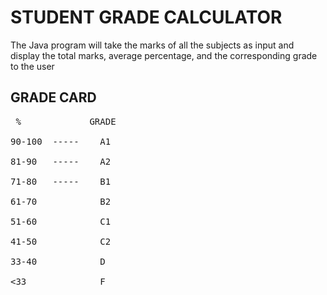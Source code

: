 # STUDENT GRADE CALCULATOR
The Java program will take the marks of all the subjects as input and display the total marks, average percentage, and the corresponding grade to the user  
## GRADE CARD
<pre>
 %             GRADE

90-100  -----    A1

81-90   -----    A2

71-80   -----    B1

61-70            B2

51-60            C1

41-50            C2

33-40            D

<33              F


</pre>




